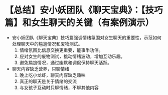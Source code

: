 # 【总结】安小妖团队《聊天宝典》：【技巧篇】和女生聊天的关键（有案例演示）

-   安小妖团队《聊天宝典》技巧篇强调情绪氛围对女生聊天的重要性，示范如何处理聊天中的尴尬情况和废物测试。
    1.  情绪氛围比信息交换更重要，能事半功倍。
    2.  应对女生的废物测试，挑动情绪波动，增加互动乐趣。
    3.  避免尴尬情况，通过幽默和调侃保持聊天活跃。
-   聊天内容缺乏营养，只聊情绪
    1.  晚上吃小龙虾，聊天内容缺乏趣味
    2.  真正的聊天是关于情绪的交流
    3.  与女孩子互动时只聊情绪，不聊其他内容